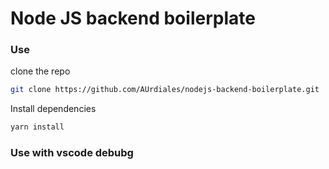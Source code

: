 # Node JS backend boilerplate

### Use

clone the repo 

```bash
git clone https://github.com/AUrdiales/nodejs-backend-boilerplate.git
```
Install dependencies

```bash
yarn install
```

### Use with vscode debubg
